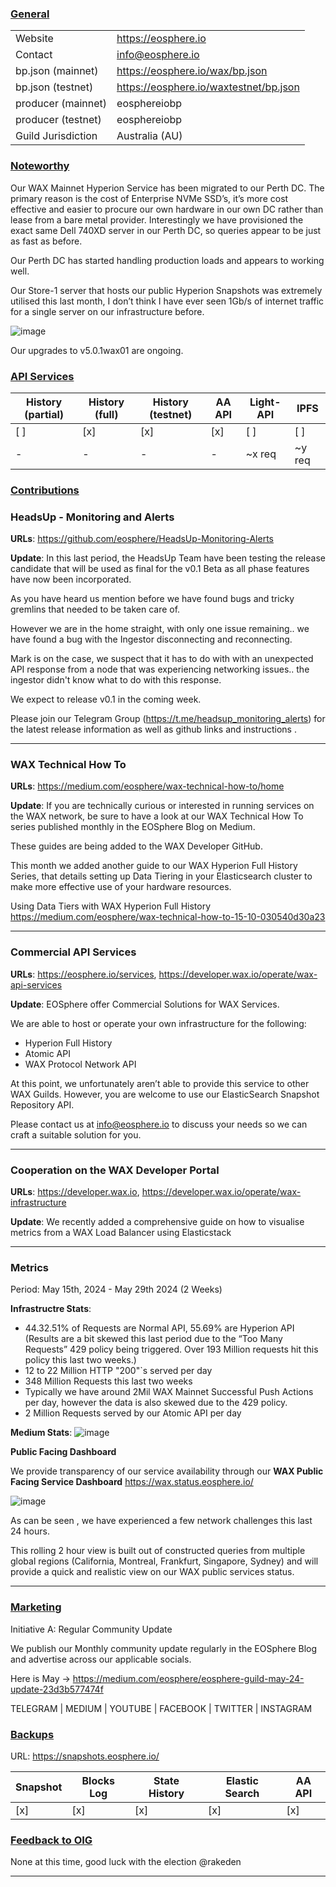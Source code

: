 ### <ins>General</ins>

|  |  |
| --- | --- |
| Website | https://eosphere.io |
| Contact | info@eosphere.io |
| bp.json (mainnet) | https://eosphere.io/wax/bp.json |
| bp.json (testnet) | https://eosphere.io/waxtestnet/bp.json |
| producer (mainnet) | eosphereiobp |
| producer (testnet) | eosphereiobp |
| Guild Jurisdiction | Australia (AU) |

### <ins>Noteworthy</ins>
Our WAX Mainnet Hyperion Service has been migrated to our Perth DC. The primary reason is the cost of Enterprise NVMe SSD’s, it’s more cost effective and easier to procure our own hardware in our own DC rather than lease from a bare metal provider. Interestingly we have provisioned the exact same Dell 740XD server in our Perth DC, so queries appear to be just as fast as before.

Our Perth DC has started handling production loads and appears to working well.

Our Store-1 server that hosts our public Hyperion Snapshots was extremely utilised this last month, I don’t think I have ever seen 1Gb/s of internet traffic for a single server on our infrastructure before.

![image](https://github.com/Rossco99/waxguilds/assets/12730423/237ca2b2-ac07-43fd-bbe8-d6c1ed24f2bb)

Our upgrades to v5.0.1wax01 are ongoing.

### <ins>API Services</ins>

| History (partial) | History (full) | History (testnet) | AA API | Light-API  | IPFS |
|--------|--------|--------|--------|--------|--------|
| [ ] | [x] | [x] | [x] | [ ] | [ ] |  [ ] |
| - | - | - | - | ~x req |  ~y req |

### <ins>Contributions</ins>

### HeadsUp - Monitoring and Alerts

**URLs**: https://github.com/eosphere/HeadsUp-Monitoring-Alerts 

**Update**: 
In this last period, the HeadsUp Team have been testing the release candidate that will be used as final for the v0.1 Beta as all phase features have now been incorporated.

As you have heard us mention before we have found bugs and tricky gremlins that needed to be taken care of.

However we are in the home straight, with only one issue remaining.. we have found a bug with the Ingestor disconnecting and reconnecting.

Mark is on the case, we suspect that it has to do with with an unexpected API response from a node that was experiencing networking issues.. the ingestor didn't know what to do with this response.

We expect to release v0.1 in the coming week.

Please join our Telegram Group (https://t.me/headsup_monitoring_alerts) for the latest release information as well as github links and instructions .

---

### WAX Technical How To

**URLs**: https://medium.com/eosphere/wax-technical-how-to/home

**Update**: 
If you are technically curious or interested in running services on the WAX network, be sure to have a look at our WAX Technical How To series published monthly in the EOSphere Blog on Medium.

These guides are being added to the WAX Developer GitHub.

This month we added another guide to our WAX Hyperion Full History Series, that details setting up Data Tiering in your Elasticsearch cluster to make more effective use of your hardware resources.

Using Data Tiers with WAX Hyperion Full History
https://medium.com/eosphere/wax-technical-how-to-15-10-030540d30a23

---

### Commercial API Services

**URLs**: https://eosphere.io/services, https://developer.wax.io/operate/wax-api-services

**Update**:
EOSphere offer Commercial Solutions for WAX Services.

We are able to host or operate your own infrastructure for the following:
- Hyperion Full History
- Atomic API
- WAX Protocol Network API

At this point, we unfortunately aren’t able to provide this service to other WAX Guilds. However, you are welcome to use our ElasticSearch Snapshot Repository API.

Please contact us at info@eosphere.io to discuss your needs so we can craft a suitable solution for you.

---

### Cooperation on the WAX Developer Portal

**URLs**: https://developer.wax.io, https://developer.wax.io/operate/wax-infrastructure

**Update**: 
We recently added a comprehensive guide on how to visualise metrics from a WAX Load Balancer using Elasticstack

---

### Metrics

Period: May 15th, 2024 - May 29th 2024 (2 Weeks)

**Infrastructre Stats**:
- 44.32.51% of Requests are Normal API, 55.69% are Hyperion API (Results are a bit skewed this last period due to the “Too Many Requests” 429 policy being triggered. Over 193 Million requests hit this policy this last two weeks.)
- 12 to 22 Million HTTP "200"`s served per day
- 348 Million Requests this last two weeks
- Typically we have around 2Mil WAX Mainnet Successful Push Actions per day, however the data is also skewed due to the 429 policy.
- 2 Million Requests served by our Atomic API per day

**Medium Stats**:
![image](https://github.com/Rossco99/waxguilds/assets/12730423/19fd8509-3909-4570-8990-f8b4742a6216)


**Public Facing Dashboard**

We provide transparency of our service availability through our **WAX Public Facing Service Dashboard** https://wax.status.eosphere.io/

![image](https://github.com/Rossco99/waxguilds/assets/12730423/a2a03eae-7640-47cd-b399-5fb9b871d78b)

As can be seen , we have experienced a few network challenges this last 24 hours.

This rolling 2 hour view is built out of constructed queries from multiple global regions (California, Montreal, Frankfurt, Singapore, Sydney) and will provide a quick and realistic view on our WAX public services status.

---

### <ins>Marketing</ins>

Initiative A: Regular Community Update

We publish our Monthly community update regularly in the EOSphere Blog and advertise across our applicable socials.

Here is May -> https://medium.com/eosphere/eosphere-guild-may-24-update-23d3b577474f

TELEGRAM | MEDIUM | YOUTUBE | FACEBOOK | TWITTER | INSTAGRAM

### <ins>Backups </ins>
URL: https://snapshots.eosphere.io/

| Snapshot | Blocks Log | State History | Elastic Search | AA API |
|--------|--------|--------|--------|--------|
| [x] | [x] | [x] | [x] | [x] |


### <ins>Feedback to OIG</ins>
None at this time, good luck with the election @rakeden

----

